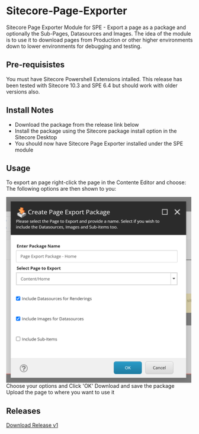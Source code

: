 # Sitecore-Page-Exporter
Sitecore Page Exporter Module for SPE - Export a page as a package and optionally the Sub-Pages, Datasources and Images.
The idea of the module is to use it to download pages from Production or other higher environments down to lower environments for debugging and testing.

## Pre-requisistes
You must have Sitecore Powershell Extensions intalled. This release has been tested with Sitecore 10.3 and SPE 6.4 but should work with older versions also.

## Install Notes
- Download the package from the release link below
- Install the package using the Sitecore package install option in the Sitecore Desktop
- You should now have Sitecore Page Exporter installed under the SPE module

## Usage

To export an page right-click the page in the Contente Editor and choose:
The following options are then shown to you:
  <div>
  <img src="https://github.com/fluxdigital/Sitecore-Page-Exporter/blob/main/page-export-options.png" width="500" align="left">
  </div>
Choose your options and Click 'OK'
Download and save the package
Upload the page to where you want to use it 

## Releases
[Download Release v1](https://github.com/fluxdigital/Sitecore-Page-Exporter/releases/tag/1.0.0)

